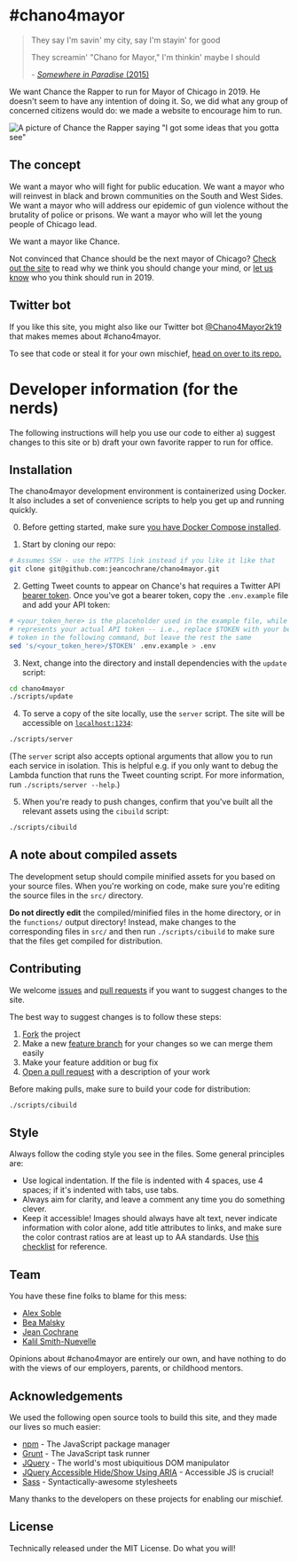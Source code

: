 # #chano4mayor

> They say I'm savin' my city, say I'm stayin' for good
>
> They screamin' "Chano for Mayor," I'm thinkin' maybe I should
>
>\- [*Somewhere in Paradise* (2015)](https://soundcloud.com/chancetherapper/somewhere-in-paradise-ft-jeremih-r-kelly-1)

We want Chance the Rapper to run for Mayor of Chicago in 2019. He doesn't seem to have any intention of doing it. So, we did what any group of concerned citizens would do: we made a website to encourage him to run.

![A picture of Chance the Rapper saying "I got some ideas that you gotta see"](https://cloud.githubusercontent.com/assets/14170650/24591169/860cb7cc-17c0-11e7-8450-b549622df7fe.png)

## The concept

We want a mayor who will fight for public education. We want a mayor who will reinvest in black and brown communities on the South and West Sides. We want a mayor who will address our epidemic of gun violence without the brutality of police or prisons. We want a mayor who will let the young people of Chicago lead.

We want a mayor like Chance.

Not convinced that Chance should be the next mayor of Chicago? [Check out the site](https://chano4mayor.com/) to read why we think you should change your mind, or [let us know](https://twitter.com/chano4mayor2k19) who you think should run in 2019.

## Twitter bot

If you like this site, you might also like our Twitter bot [@Chano4Mayor2k19](https://twitter.com/chano4mayor2k19) that makes memes about #chano4mayor.

To see that code or steal it for your own mischief, [head on over to its repo.](https://github.com/jeancochrane/chanomemes)

# Developer information (for the nerds)

The following instructions will help you use our code to either a) suggest changes to this site or b) draft your own favorite rapper to run for office.

## Installation

The chano4mayor development environment is containerized using Docker. It also includes a set of convenience scripts to help you get up and running quickly.

0. Before getting started, make sure [you have Docker Compose installed](https://docs.docker.com/compose/install/).

1. Start by cloning our repo:

```bash
# Assumes SSH - use the HTTPS link instead if you like it like that
git clone git@github.com:jeancochrane/chano4mayor.git
```

2. Getting Tweet counts to appear on Chance's hat requires a Twitter API
[bearer token](https://developer.twitter.com/en/docs/basics/authentication/overview/application-only.html).
Once you've got a bearer token, copy the `.env.example` file and add your API
token:

```bash
# <your_token_here> is the placeholder used in the example file, while $TOKEN
# represents your actual API token -- i.e., replace $TOKEN with your bearer
# token in the following command, but leave the rest the same
sed 's/<your_token_here>/$TOKEN' .env.example > .env

```

3. Next, change into the directory and install dependencies with the `update` script:

```bash
cd chano4mayor
./scripts/update
```

4. To serve a copy of the site locally, use the `server` script. The site will be accessible on [`localhost:1234`](http://localhost:1234):

```bash
./scripts/server
```

(The `server` script also accepts optional arguments that allow you to run each service in isolation. This is helpful e.g. if you only want to debug the Lambda function that runs the Tweet counting script. For more information, run `./scripts/server --help`.)

5. When you're ready to push changes, confirm that you've built all the relevant assets using the `cibuild` script:

```bash
./scripts/cibuild
```

## A note about compiled assets

The development setup should compile minified assets for you based on your source files. When you're working on code, make sure you're editing the source files in the `src/` directory.

**Do not directly edit** the compiled/minified files in the home directory, or in the `functions/` output directory! Instead, make changes to the corresponding files in `src/` and then run `./scripts/cibuild` to make sure that the files get compiled for distribution.

## Contributing

We welcome [issues](https://github.com/jeancochrane/chano4mayor/issues) and [pull requests](https://github.com/jeancochrane/chano4mayor/pulls) if you want to suggest changes to the site. 

The best way to suggest changes is to follow these steps:

1. [Fork](https://help.github.com/articles/fork-a-repo/) the project
2. Make a new [feature branch](https://gist.github.com/digitaljhelms/4287848#feature-branches) for your changes so we can merge them easily
3. Make your feature addition or bug fix
4. [Open a pull request](https://help.github.com/articles/creating-a-pull-request/) with a description of your work

Before making pulls, make sure to build your code for distribution:

```bash
./scripts/cibuild
```

## Style

Always follow the coding style you see in the files. Some general principles are: 
 - Use logical indentation. If the file is indented with 4 spaces, use 4 spaces; if it's indented with tabs, use tabs.
 - Always aim for clarity, and leave a comment any time you do something clever.
 - Keep it accessible! Images should always have alt text, never indicate information with color alone, add title attributes to links, and make sure the color contrast ratios are at least up to AA standards. Use [this checklist](http://webaim.org/standards/wcag/checklist) for reference.

## Team

You have these fine folks to blame for this mess:

- [Alex Soble](https://github.com/alexsoble)
- [Bea Malsky](https://github.com/beamalsky)
- [Jean Cochrane](https://github.com/jeancochrane)
- [Kalil Smith-Nuevelle](https://github.com/kalilsn)

Opinions about #chano4mayor are entirely our own, and have nothing to do with the views of our employers, parents, or childhood mentors. 

## Acknowledgements

We used the following open source tools to build this site, and they made our lives so much easier:

- [npm](https://npmjs.com/) - The JavaScript package manager
- [Grunt](https://gruntjs.com/) - The JavaScript task runner
- [JQuery](https://jquery.com/) - The world's most ubiquitious DOM manipulator
- [JQuery Accessible Hide/Show Using ARIA](https://github.com/nico3333fr/jquery-accessible-hide-show-aria) - Accessible JS is crucial!
- [Sass](http://sass-lang.com/) - Syntactically-awesome stylesheets

Many thanks to the developers on these projects for enabling our mischief.

## License

Technically released under the MIT License. Do what you will!
